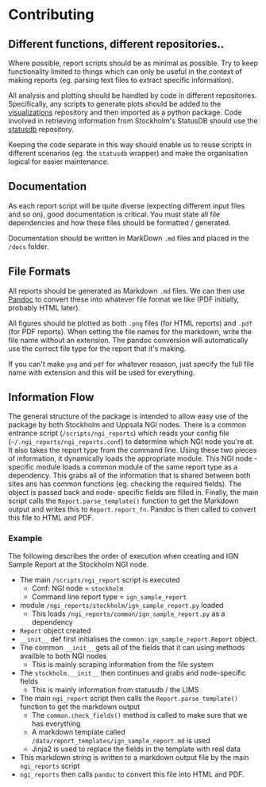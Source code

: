 # Contributing

## Different functions, different repositories..

Where possible, report scripts should be as minimal as possible. Try to keep
functionality limited to things which can only be useful in the context of making
reports (eg. parsing text files to extract specific information).

All analysis and plotting should be handled by code in different repositories.
Specifically, any scripts to generate plots should be added to the
[visualizations](https://github.com/NationalGenomicsInfrastructure/visualizations) repository and
then imported as a python package. Code involved in retrieving information
from Stockholm's StatusDB should use the
[statusdb](https://github.com/SciLifeLab/statusdb) repository.

Keeping the code separate in this way should enable us to reuse scripts
in different scenarios (eg. the `statusdb` wrapper) and make the
organisation logical for easier maintenance.


## Documentation
As each report script will be quite diverse (expecting different input files
and so on), good documentation is critical. You must state all file
dependencies and how these files should be formatted / generated.

Documentation should be written in MarkDown `.md` files and placed
in the `/docs` folder.

## File Formats
All reports should be generated as Markdown `.md` files. We can then
use [Pandoc](http://johnmacfarlane.net/pandoc/) to convert these into
whatever file format we like (PDF initially, probably HTML later).

All figures should be plotted as both `.png` files (for HTML reports)
and `.pdf` (for PDF reports). When setting the file names for the
markdown, write the file name without an extension. The pandoc
conversion will automatically use the correct file type for the report
that it's making.

If you can't make `png` and `pdf` for whatever reaason, just
specify the full file name with extension and this will be used for
everything.

## Information Flow
The general structure of the package is intended to allow easy use of
the package by both Stockholm and Uppsala NGI nodes. There is a
common entrance script (`/scripts/ngi_reports`) which reads
your config file (`~/.ngi_reports/ngi_reports.conf`) to determine
which NGI node you're at. It also takes the report type from the command
line. Using these two pieces of information, it dynamically loads the
appropriate module. This NGI node - specific module loads a common
module of the same report type as a dependency. This grabs all of the
information that is shared between both sites ans has common functions
(eg. checking the required fields). The object is passed back and node-
specific fields are filled in. Finally, the main script calls the
`Report.parse_template()` function to get the Markdown output
and writes this to `Report.report_fn`. Pandoc is then called to convert
this file to HTML and PDF.

### Example
The following describes the order of execution when creating and IGN Sample
Report at the Stockholm NGI node.

* The main `/scripts/ngi_report` script is executed
    * Conf: NGI node = `stockholm`
    * Command line report type = `ign_sample_report`
* module `/ngi_reports/stockholm/ign_sample_report.py` loaded
    * This loads `/ngi_reports/common/ign_sample_report.py` as a dependency
* `Report` object created
* `__init__` def first initialises the `common.ign_sample_report.Report` object.
* The common `__init__` gets all of the fields that it can using methods availble to both NGI nodes
    * This is mainly scraping information from the file system
* The `stockholm.__init__` then continues and grabs and node-specific fields
    * This is mainly information from statusdb / the LIMS
* The main `ngi_report` script then calls the `Report.parse_template()` function to get the markdown output
    * The  `common.check_fields()` method is called to make sure that we has everything
    * A markdown template called `/data/report_templates/ign_sample_report.md` is used
    * Jinja2 is used to replace the fields in the template with real data
* This markdown string is written to a markdown output file by the main `ngi_reports` script
* `ngi_reports` then calls `pandoc` to convert this file into HTML and PDF.
